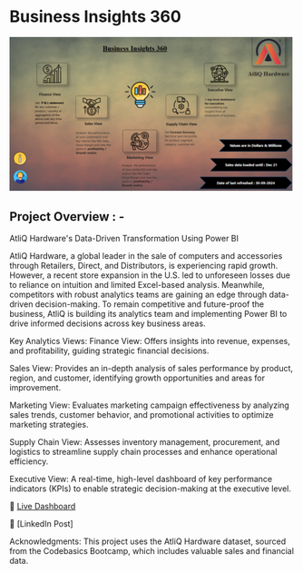 # Business Insights 360

<img src="https://github.com/Duraiprasanth25/bi-dashboards/blob/work/Business-insights-360/sales_insights.PNG" alt="Alt Text" width="500"/>



## Project Overview : - 

AtliQ Hardware's Data-Driven Transformation Using Power BI

AtliQ Hardware, a global leader in the sale of computers and accessories through Retailers, Direct, and Distributors, is experiencing rapid growth. However, a recent store expansion in the U.S. led to unforeseen losses due to reliance on intuition and limited Excel-based analysis. Meanwhile, competitors with robust analytics teams are gaining an edge through data-driven decision-making. To remain competitive and future-proof the business, AtliQ is building its analytics team and implementing Power BI to drive informed decisions across key business areas.

Key Analytics Views:
Finance View: Offers insights into revenue, expenses, and profitability, guiding strategic financial decisions.

Sales View: Provides an in-depth analysis of sales performance by product, region, and customer, identifying growth opportunities and areas for improvement.

Marketing View: Evaluates marketing campaign effectiveness by analyzing sales trends, customer behavior, and promotional activities to optimize marketing strategies.

Supply Chain View: Assesses inventory management, procurement, and logistics to streamline supply chain processes and enhance operational efficiency.

Executive View: A real-time, high-level dashboard of key performance indicators (KPIs) to enable strategic decision-making at the executive level.

🔗 [Live Dashboard](https://shorturl.at/DMbPM)

🔗 [LinkedIn Post]

Acknowledgments:
This project uses the AtliQ Hardware dataset, sourced from the Codebasics Bootcamp, which includes valuable sales and financial data.

